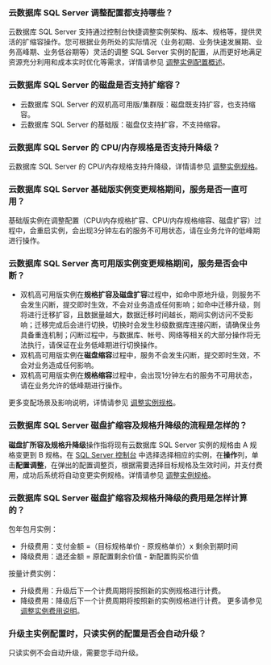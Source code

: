 ### 云数据库 SQL Server 调整配置都支持哪些？
云数据库 SQL Server 支持通过控制台快捷调整实例架构、版本、规格等，提供灵活的扩缩容操作。您可根据业务所处的实际情况（业务初期、业务快速发展期、业务高峰期、业务低谷期等）灵活的调整 SQL Server 实例的配置，从而更好地满足资源充分利用和成本实时优化等需求，详情请参见 [调整实例配置概述](https://cloud.tencent.com/document/product/238/67860)。

### 云数据库 SQL Server 的磁盘是否支持扩缩容？
- 云数据库 SQL Server 的双机高可用版/集群版：磁盘既支持扩容，也支持缩容。
- 云数据库 SQL Server 的基础版：磁盘仅支持扩容，不支持缩容。

### 云数据库 SQL Server 的 CPU/内存规格是否支持升降级？
云数据库 SQL Server 的 CPU/内存规格支持升降级，详情请参见 [调整实例规格](https://cloud.tencent.com/document/product/238/67863)。

### 云数据库 SQL Server 基础版实例变更规格期间，服务是否一直可用？
基础版实例在调整配置（CPU/内存规格扩容、CPU/内存规格缩容、磁盘扩容）过程中，会重启实例，会出现3分钟左右的服务不可用状态，请在业务允许的低峰期进行操作。

### 云数据库 SQL Server 高可用版实例变更规格期间，服务是否会中断？
- 双机高可用版实例在**规格扩容及磁盘扩容**过程中，如命中原地升级，则服务不会发生闪断，提交即时生效，不会对业务造成任何影响；如命中迁移升级，则将进行迁移扩容，且数据量越大，数据迁移时间越长，期间实例访问不受影响；迁移完成后会进行切换，切换时会发生秒级数据库连接闪断，请确保业务具备重连机制；闪断过程中，与数据库、帐号、网络等相关的大部分操作将无法执行，请保证在业务低峰期进行切换操作。
- 双机高可用版实例在**磁盘缩容**过程中，服务不会发生闪断，提交即时生效，不会对业务造成任何影响。
- 双机高可用版实例在**规格缩容**过程中，会出现1分钟左右的服务不可用状态，请在业务允许的低峰期进行操作。

更多变配场景及影响说明，详情请参见 [调整实例规格](https://cloud.tencent.com/document/product/238/67863)。

### 云数据库 SQL Server 磁盘扩缩容及规格升降级的流程是怎样的？
**磁盘扩所容及规格升降级**操作指将现有云数据库 SQL Server 实例的规格由 A 规格变更到 B 规格。在 [SQL Server 控制台](https://console.cloud.tencent.com/sqlserver) 中选择选择相应的实例，在**操作**列，单击**配置调整**，在弹出的配置调整页，根据需要选择目标规格及生效时间，并支付费用，成功后系统将自动变更实例规格。详情请参见  [调整实例规格](https://cloud.tencent.com/document/product/238/67863)。

### 云数据库 SQL Server 磁盘扩缩容及规格升降级的费用是怎样计算的？
包年包月实例：
- 升级费用：支付金额 =（目标规格单价 - 原规格单价）x 剩余到期时间
- 降级费用：退还金额 = 原配置剩余价值 - 新配置购买价值

按量计费实例：
- 升级费用：升级后下一个计费周期将按照新的实例规格进行计费。
- 降级费用：降级后下一个计费周期将按照新的实例规格进行计费。
更多请参见 [调整实例费用说明](https://cloud.tencent.com/document/product/238/43212)。

### 升级主实例配置时，只读实例的配置是否会自动升级？
只读实例不会自动升级，需要您手动升级。
